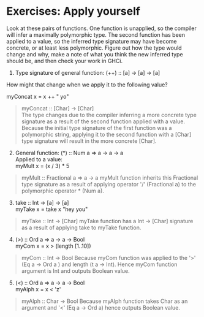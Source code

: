 # Exercises: Apply yourself

Look at these pairs of functions. One function is unapplied, so the compiler will infer a maximally polymorphic type. The second function has been applied to a value, so the inferred type signature may have become concrete, or at least less polymorphic. Figure out how the type would change and why, make a note of what you think the new inferred type should be, and then check your work in GHCi.

1. Type signature of general function:
(++) :: [a] -> [a] -> [a]

How might that change when we apply it to the following
value?

myConcat x = x ++ " yo"
> myConcat :: [Char] -> [Char]  
> The type changes due to the compiler inferring a more concrete type signature as a result of the second function applied with a value.   
> Because the initial type signature of the first function was a polymorphic string, applying it to the second function with a [Char] type signature will result in the more concrete [Char]. 

2. General function:
(*) :: Num a => a -> a -> a  
Applied to a value:  
myMult x = (x / 3) * 5
> myMult :: Fractional a => a -> a
> myMult function inherits this Fractional type signature as a result of applying operator '/' (Fractional a) to the polymorphic operator * (Num a).

3. take :: Int -> [a] -> [a]  
myTake x = take x "hey you" 
> myTake :: Int -> [Char]
> myTake function has a Int -> [Char] signature as a result of applying take to myTake function.

4. (>) :: Ord a => a -> a -> Bool  
myCom x = x > (length [1..10])  
> myCom :: Int -> Bool
> Because myCom function was applied to the '>' (Eq a -> Ord a ) and length (t a -> Int).
> Hence myCom function argument is Int and outputs Boolean value.

5. (<) :: Ord a => a -> a -> Bool  
myAlph x = x < 'z'
> myAlph :: Char -> Bool
> Because myAlph function takes Char as an argument and '<' (Eq a -> Ord a) hence outputs Boolean value.
